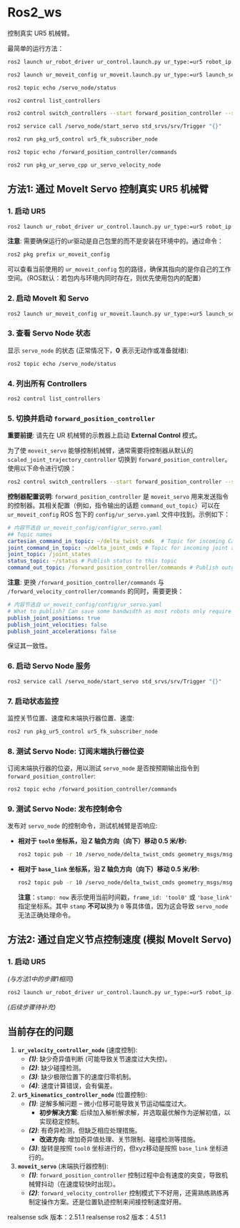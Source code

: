# Ros2_ws

控制真实 UR5 机械臂。

最简单的运行方法：
```bash
ros2 launch ur_robot_driver ur_control.launch.py ur_type:=ur5 robot_ip:=169.254.0.10 launch_rviz:=false  kinematics_params_file:="${HOME}/my_robot_calibration.yaml"

ros2 launch ur_moveit_config ur_moveit.launch.py ur_type:=ur5 launch_servo:=true

ros2 topic echo /servo_node/status

ros2 control list_controllers

ros2 control switch_controllers --start forward_position_controller --stop scaled_joint_trajectory_controller 

ros2 service call /servo_node/start_servo std_srvs/srv/Trigger "{}"

ros2 run pkg_ur5_control ur5_fk_subscriber_node 

ros2 topic echo /forward_position_controller/commands 

ros2 run pkg_ur_servo_cpp ur_servo_velocity_node
```

## 方法1: 通过 MoveIt Servo 控制真实 UR5 机械臂

### 1. 启动 UR5
```bash
ros2 launch ur_robot_driver ur_control.launch.py ur_type:=ur5 robot_ip:=169.254.0.10 launch_rviz:=false kinematics_params_file:="${HOME}/my_robot_calibration.yaml"
```
**注意**: 需要确保运行的ur驱动是自己包里的而不是安装在环境中的。通过命令：
```bash
ros2 pkg prefix ur_moveit_config
```
可以查看当前使用的 `ur_moveit_config` 包的路径，确保其指向的是你自己的工作空间。（ROS默认：若包内与环境内同时存在，则优先使用包内的配置）

### 2. 启动 MoveIt 和 Servo
```bash
ros2 launch ur_moveit_config ur_moveit.launch.py ur_type:=ur5 launch_servo:=true
```

### 3. 查看 Servo Node 状态
显示 `servo_node` 的状态 (正常情况下，**0** 表示无动作或准备就绪):
```bash
ros2 topic echo /servo_node/status
```

### 4. 列出所有 Controllers
```bash
ros2 control list_controllers
```

### 5. 切换并启动 `forward_position_controller`

**重要前提**: 请先在 UR 机械臂的示教器上启动 **External Control** 模式。

为了使 `moveit_servo` 能够控制机械臂，通常需要将控制器从默认的 `scaled_joint_trajectory_controller` 切换到 `forward_position_controller`。
使用以下命令进行切换：
```bash
ros2 control switch_controllers --start forward_position_controller --stop scaled_joint_trajectory_controller
```

**控制器配置说明**:
`forward_position_controller` 是 `moveit_servo` 用来发送指令的控制器。其相关配置（例如，指令输出的话题 `command_out_topic`）可以在 `ur_moveit_config` ROS 包下的 `config/ur_servo.yaml` 文件中找到。示例如下：
```yaml
# 内容节选自 ur_moveit_config/config/ur_servo.yaml
## Topic names
cartesian_command_in_topic: ~/delta_twist_cmds  # Topic for incoming Cartesian twist commands
joint_command_in_topic: ~/delta_joint_cmds # Topic for incoming joint angle commands
joint_topic: /joint_states
status_topic: ~/status # Publish status to this topic
command_out_topic: /forward_position_controller/commands # Publish outgoing commands here
```
**注意**: 更换 `/forward_position_controller/commands` 与 `/forward_velocity_controller/commands` 的同时，需要更换：
```yaml
# 内容节选自 ur_moveit_config/config/ur_servo.yaml
# What to publish? Can save some bandwidth as most robots only require positions or velocities
publish_joint_positions: true
publish_joint_velocities: false
publish_joint_accelerations: false
```
保证其一致性。

### 6. 启动 Servo Node 服务
```bash
ros2 service call /servo_node/start_servo std_srvs/srv/Trigger "{}"
```

### 7. 启动状态监控
监控关节位置、速度和末端执行器位置、速度:
```bash
ros2 run pkg_ur5_control ur5_fk_subscriber_node
```

### 8. 测试 Servo Node: 订阅末端执行器位姿
订阅末端执行器的位姿，用以测试 `servo_node` 是否按预期输出指令到 `forward_position_controller`:
```bash
ros2 topic echo /forward_position_controller/commands
```

### 9. 测试 Servo Node: 发布控制命令
发布对 `servo_node` 的控制命令，测试机械臂是否响应:

*   **相对于 `tool0` 坐标系，沿 Z 轴负方向（向下）移动 0.5 米/秒:**
    ```bash
    ros2 topic pub -r 10 /servo_node/delta_twist_cmds geometry_msgs/msg/TwistStamped "{header: {stamp: now, frame_id: 'tool0'}, twist: {linear: {x: 0.0, y: 0.0, z: -0.5}, angular: {x: 0.0, y: 0.0, z: 0.0}}}"
    ```

*   **相对于 `base_link` 坐标系，沿 Z 轴负方向（向下）移动 0.5 米/秒:**
    ```bash
    ros2 topic pub -r 10 /servo_node/delta_twist_cmds geometry_msgs/msg/TwistStamped "{header: {stamp: now, frame_id: 'base_link'}, twist: {linear: {x: 0.0, y: 0.0, z: -0.5}, angular: {x: 0.0, y: 0.0, z: 0.0}}}"
    ```

    **注意**：`stamp: now` 表示使用当前时间戳，`frame_id: 'tool0'` 或 `'base_link'` 指定坐标系。其中 `stamp` **不可以**换为 `0` 等具体值，因为这会导致 `servo_node` 无法正确处理命令。

## 方法2: 通过自定义节点控制速度 (模拟 MoveIt Servo)
### 1. 启动 UR5
*(与方法1中的步骤1相同)*
```bash
ros2 launch ur_robot_driver ur_control.launch.py ur_type:=ur5 robot_ip:=169.254.0.10 launch_rviz:=false kinematics_params_file:="${HOME}/my_robot_calibration.yaml"
```
*(后续步骤待补充)*

## 当前存在的问题

1.  **`ur_velocity_controller_node`** (速度控制):
    *   ***(1)***: 缺少奇异值判断 (可能导致关节速度过大失控)。
    *   ***(2)***: 缺少碰撞检测。
    *   ***(3)***: 缺少极限位置下的速度归零机制。
    *   ***(4)***: 速度计算错误，会有偏差。
2.  **`ur5_kinematics_controller_node`** (位置控制):
    *   ***(1)***: 逆解多解问题 – 微小位移可能导致关节运动幅度过大。
        *   **初步解决方案**: 后续加入解析解求解，并选取最优解作为逆解初值，以实现稳定控制。
    *   ***(2)***: 有奇异检测，但缺乏相应处理措施。
        *   **改进方向**: 增加奇异值处理、关节限制、碰撞检测等措施。
    *   ***(3)***: 旋转是按照 `tool0` 坐标进行的，但xyz移动是按照 `base_link` 坐标进行的。
3.  **`moveit_servo`** (末端执行器控制):
    *   ***(1)***: `forward_position_controller` 控制过程中会有速度的突变，导致机械臂抖动（在速度较快时出现）。
    *   ***(2)***: `forward_velocity_controller` 控制模式下不好用，还需熟练熟练再制定操作方案。还是位置轨迹控制来间接控制速度好用。




realsense sdk 版本：2.51.1
realsense ros2 版本：4.51.1

